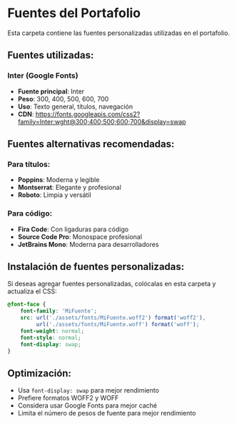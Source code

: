 # Fuentes del Portafolio

Esta carpeta contiene las fuentes personalizadas utilizadas en el portafolio.

## Fuentes utilizadas:

### Inter (Google Fonts)
- **Fuente principal**: Inter
- **Peso**: 300, 400, 500, 600, 700
- **Uso**: Texto general, títulos, navegación
- **CDN**: https://fonts.googleapis.com/css2?family=Inter:wght@300;400;500;600;700&display=swap

## Fuentes alternativas recomendadas:

### Para títulos:
- **Poppins**: Moderna y legible
- **Montserrat**: Elegante y profesional
- **Roboto**: Limpia y versátil

### Para código:
- **Fira Code**: Con ligaduras para código
- **Source Code Pro**: Monospace profesional
- **JetBrains Mono**: Moderna para desarrolladores

## Instalación de fuentes personalizadas:

Si deseas agregar fuentes personalizadas, colócalas en esta carpeta y actualiza el CSS:

```css
@font-face {
    font-family: 'MiFuente';
    src: url('./assets/fonts/MiFuente.woff2') format('woff2'),
         url('./assets/fonts/MiFuente.woff') format('woff');
    font-weight: normal;
    font-style: normal;
    font-display: swap;
}
```

## Optimización:

- Usa `font-display: swap` para mejor rendimiento
- Prefiere formatos WOFF2 y WOFF
- Considera usar Google Fonts para mejor caché
- Limita el número de pesos de fuente para mejor rendimiento
